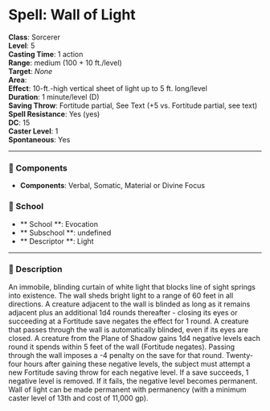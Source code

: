 
# Spell: Wall of Light
**Class**: Sorcerer  
**Level**: 5  
**Casting Time**: 1 action  
**Range**: medium (100 + 10 ft./level)  
**Target**: _None_  
**Area**:   
**Effect**: 10-ft.-high vertical sheet of light up to 5 ft. long/level  
**Duration**: 1 minute/level (D)  
**Saving Throw**: Fortitude partial, See Text (+5 vs. Fortitude partial, see text)  
**Spell Resistance**: Yes (yes)  
**DC**: 15  
**Caster Level**: 1  
**Spontaneous**: Yes

---

### 🔮 Components
- **Components**: Verbal, Somatic, Material or Divine Focus

### 🏫 School
- ** School **: Evocation
- ** Subschool **: undefined
- ** Descriptor **: Light
---

### 📜 Description
An immobile, blinding curtain of white light that blocks line of sight springs into existence. The wall sheds bright light to a range of 60 feet in all directions. A creature adjacent to the wall is blinded as long as it remains adjacent plus an additional 1d4 rounds thereafter - closing its eyes or succeeding at a Fortitude save negates the effect for 1 round. A creature that passes through the wall is automatically blinded, even if its eyes are closed. A creature from the Plane of Shadow gains 1d4 negative levels each round it spends within 5 feet of the wall (Fortitude negates). Passing through the wall imposes a -4 penalty on the save for that round. Twenty-four hours after gaining these negative levels, the subject must attempt a new Fortitude saving throw for each negative level. If a save succeeds, 1 negative level is removed. If it fails, the negative level becomes permanent. Wall of light can be made permanent with permanency (with a minimum caster level of 13th and cost of 11,000 gp).
